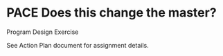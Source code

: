 # PACE Does this change the master?
Program Design Exercise

See Action Plan document for assignment details.
